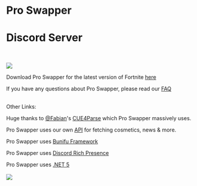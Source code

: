 # Pro Swapper

# Discord Server
<br>

<a href="https://discord.gg/3SsCUa5r9Q"><img src="https://discord.com/api/guilds/703033424541384784/widget.png?style=banner2"></a>

Download Pro Swapper for the latest version of Fortnite [here](https://linkvertise.com/86737/proswapper)

If you have any questions about Pro Swapper, please read our [FAQ](https://github.com/Pro-Swapper/faq/blob/main/README.md)



<br>
Other Links:

Huge thanks to [@Fabian](https://github.com/FabianFG)'s [CUE4Parse](https://github.com/FabianFG/CUE4Parse) which Pro Swapper massively uses.

Pro Swapper uses our own [API](https://github.com/Pro-Swapper/api) for fetching cosmetics, news & more.

Pro Swapper uses [Bunifu Framework](https://bunifuframework.com/)

Pro Swapper uses [Discord Rich Presence](https://github.com/discord/discord-rpc)

Pro Swapper uses [.NET 5](https://dotnet.microsoft.com/download/dotnet/thank-you/runtime-desktop-5.0.6-windows-x64-installer)
<br>
<br>
<a href="https://discord.gg/3SsCUa5r9Q"><img src="https://i.imgur.com/mEZB9JP.png"></a>
